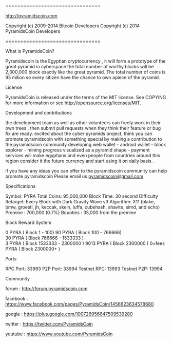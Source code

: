 ================================

http://pyramidscoin.com

Copyright (c) 2009-2014 Bitcoin Developers
Copyright (c) 2014 PyramidsCoin Developers

================================

What is PyramidsCoin?

Pyramidscoin is the Egyptian cryptocurrency , it will form a prototype of the great pyramid in cyberspace
the total number of worthy blocks will be 2,300,000 block exactly like the great pyramid.
The total number of coins is 95 milion so every citizen have the chance to own apiece of the pyramid.

License

PyramidsCoin is released under the terms of the MIT license. See COPYING for more information or see http://opensource.org/licenses/MIT.

Development and contributions

the development team as well as other volunteers can freely work in their own trees , then submit pull requests when they think their feature or bug fix are ready.
excited about the cyber pyramids project, think you can promote pyramidscoin with something special by making a contribution to the pyramidscoin community
developing web wallet - android wallet - block explorer - mining progress visualized as a pyramid shape -  payment services will make egyptians and even people from countries around this region consider it the future currency and start using it on daily basis  . 

if you have any ideas you can offer to the pyramidscoin community can help promote pyramidscoin Please email us pyramidscoin@gmail.com

Specifications

Symbol: PYRA
Total Coins: 95,000,000
Block Time: 30 second
Difficulty Retarget: Every Block with Dark Gravity Wave v3
Algorithm: X11 (blake, bmw, groestl, jh, keccak, skein, luffa, cubehash, shavite, simd, and echo)
Premine : 700,000 (0.7%)
Bounties :  35,000   from the premine

Block Reward System

0  PYRA ( Block 1 - 100)
90 PYRA ( Block 100 - 766666)     
30 PYRA ( Block 766666 - 1533333 )   
3  PYRA ( Block 1533333 - 2300000 )
9013 PYRA ( Block 2300000 )
0+fees  PYRA ( Block 2300000+ )

Ports

RPC Port: 33993
P2P Port: 33994
Testnet RPC: 13993
Testnet P2P: 13994

Community

forum : http://forum.pyramidscoin.com

facebook : https://www.facebook.com/pages/PyramidsCoin/1456623634578680

google : https://plus.google.com/100726956647509539280

twitter : https://twitter.com/PyramidsCoin

youtube : https://www.youtube.com/PyramidsCoin
